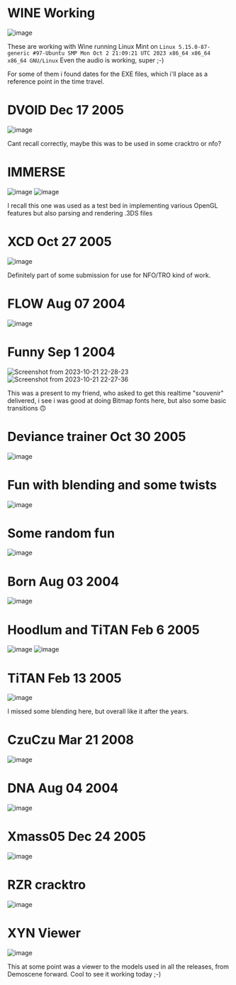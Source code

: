 # WINE Working
![image](https://github.com/invpe/TTDemoscene/assets/106522950/a03bf175-f906-4689-bde3-46d7d609e6fd)

These are working with Wine running Linux Mint on `Linux 5.15.0-87-generic #97-Ubuntu SMP Mon Oct 2 21:09:21 UTC 2023 x86_64 x86_64 x86_64 GNU/Linux`
Even the audio is working, super ;-)

For some of them i found dates for the EXE files, which i'll place as a reference point in the time travel.


# DVOID Dec 17 2005
![image](https://github.com/invpe/TTDemoscene/assets/106522950/c47f9124-0548-4f17-b894-cec6d0a4edff)

Cant recall correctly, maybe this was to be used in some cracktro or nfo?

# IMMERSE 
![image](https://github.com/invpe/TTDemoscene/assets/106522950/e2bb088d-0637-498e-9f6a-e51b8d701c56)
![image](https://github.com/invpe/TTDemoscene/assets/106522950/bdc762ec-0d58-493d-889f-fdd8f57215f7)

I recall this one was used as a test bed in implementing various OpenGL features but also parsing and rendering .3DS files

# XCD Oct 27 2005
![image](https://github.com/invpe/TTDemoscene/assets/106522950/fd463aac-c9de-4909-b847-54e39aed8311)

Definitely part of some submission for use for NFO/TRO kind of work.
 
# FLOW Aug 07 2004
![image](https://github.com/invpe/TTDemoscene/assets/106522950/53c2450b-cfdd-4619-8379-c514b02d9d32)

# Funny Sep 1 2004
![Screenshot from 2023-10-21 22-28-23](https://github.com/invpe/TTDemoscene/assets/106522950/5e607067-d7d0-48e5-9caa-8143400292bf)
![Screenshot from 2023-10-21 22-27-36](https://github.com/invpe/TTDemoscene/assets/106522950/ea4400cd-0b84-4908-8360-0f6fa9735998)

This was a present to my friend, who asked to get this realtime "souvenir" delivered,
i see i was good at doing Bitmap fonts here, but also some basic transitions 🙃

# Deviance trainer Oct 30 2005
![image](https://github.com/invpe/TTDemoscene/assets/106522950/7a70ba7c-8fe1-40d3-93b7-2582db1b23e2)

# Fun with blending and some twists
![image](https://github.com/invpe/TTDemoscene/assets/106522950/45236bb0-23a3-4201-a297-6d129e06ba84)


# Some random fun
![image](https://github.com/invpe/TTDemoscene/assets/106522950/fec1aba2-fab0-41bb-ba6a-12ee7ec5aecc)


# Born Aug 03 2004
![image](https://github.com/invpe/TTDemoscene/assets/106522950/76122004-8ce2-44f0-b5c4-1bcfc91f9d2e)

# Hoodlum and TiTAN Feb 6 2005
![image](https://github.com/invpe/TTDemoscene/assets/106522950/72931956-9904-4d35-90b6-465f5030f858)
![image](https://github.com/invpe/TTDemoscene/assets/106522950/4ae78726-8a76-460c-91fd-878e7c31452a)
 
# TiTAN  Feb 13  2005
![image](https://github.com/invpe/TTDemoscene/assets/106522950/05ffe557-e011-41b0-98e2-87cbc9c48e6a)

I missed some blending here, but overall like it after the years.

# CzuCzu Mar 21  2008
![image](https://github.com/invpe/TTDemoscene/assets/106522950/cd8882b7-b1f5-4504-86d0-92e740f31ff0)

# DNA Aug 04 2004
![image](https://github.com/invpe/TTDemoscene/assets/106522950/88d384a2-4fe0-4a3a-a0a6-2104b42985f8)

# Xmass05 Dec 24 2005
![image](https://github.com/invpe/TTDemoscene/assets/106522950/e1f27f45-2e3f-4ddb-886d-3ca649bd78bf)

# RZR cracktro 
![image](https://github.com/invpe/TTDemoscene/assets/106522950/e44d6dbb-a4da-429f-9e59-6fec0b5a677a)


# XYN Viewer
![image](https://github.com/invpe/TTDemoscene/assets/106522950/f8e48e23-c527-4708-8258-9609c353ebcf)

This at some point was a viewer to the models used in all the releases, from Demoscene forward.
Cool to see it working today ;-)
